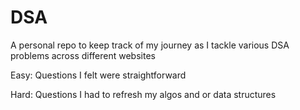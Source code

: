 # DSA

A personal repo to keep track of my journey as I tackle various DSA problems across different websites

Easy: Questions I felt were straightforward

Hard: Questions I had to refresh my algos and or data structures


